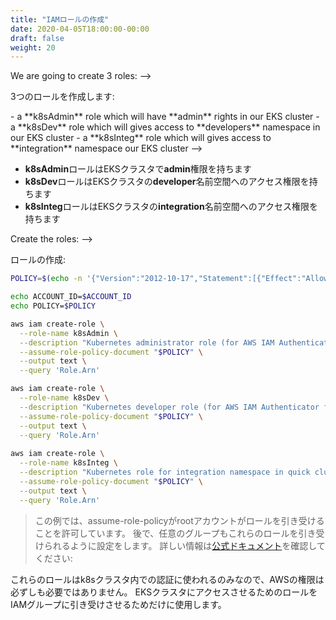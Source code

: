 ```yaml
---
title: "IAMロールの作成"
date: 2020-04-05T18:00:00-00:00
draft: false
weight: 20
---
```


<!-->
We are going to create 3 roles:
-->
3つのロールを作成します:

<!-->
- a **k8sAdmin** role which will have **admin** rights in our EKS cluster
- a **k8sDev** role which will gives access to **developers** namespace in our EKS cluster
- a **k8sInteg** role which will gives access to **integration** namespace our EKS cluster
-->
- **k8sAdmin**ロールはEKSクラスタで**admin**権限を持ちます
- **k8sDev**ロールはEKSクラスタの**developer**名前空間へのアクセス権限を持ちます
- **k8sInteg**ロールはEKSクラスタの**integration**名前空間へのアクセス権限を持ちます

<!-->
Create the roles:
-->
ロールの作成:

```bash
POLICY=$(echo -n '{"Version":"2012-10-17","Statement":[{"Effect":"Allow","Principal":{"AWS":"arn:aws:iam::'; echo -n "$ACCOUNT_ID"; echo -n ':root"},"Action":"sts:AssumeRole","Condition":{}}]}')

echo ACCOUNT_ID=$ACCOUNT_ID
echo POLICY=$POLICY

aws iam create-role \
  --role-name k8sAdmin \
  --description "Kubernetes administrator role (for AWS IAM Authenticator for Kubernetes)." \
  --assume-role-policy-document "$POLICY" \
  --output text \
  --query 'Role.Arn'

aws iam create-role \
  --role-name k8sDev \
  --description "Kubernetes developer role (for AWS IAM Authenticator for Kubernetes)." \
  --assume-role-policy-document "$POLICY" \
  --output text \
  --query 'Role.Arn'
  
aws iam create-role \
  --role-name k8sInteg \
  --description "Kubernetes role for integration namespace in quick cluster." \
  --assume-role-policy-document "$POLICY" \
  --output text \
  --query 'Role.Arn'
```

<!--
> In this example, the assume-role-policy allows the root account to assume the role. 
We are going to allow specific groups to also be able to assume thoses roles.
> check the [official documentation](https://docs.aws.amazon.com/eks/latest/userguide/iam-roles-for-service-accounts-technical-overview.html) for more informations: 
> 
-->
> この例では、assume-role-policyがrootアカウントがロールを引き受けることを許可しています。
後で、任意のグループもこれらのロールを引き受けられるように設定をします。
> 詳しい情報は[公式ドキュメント](https://docs.aws.amazon.com/eks/latest/userguide/iam-roles-for-service-accounts-technical-overview.html)を確認してください: 
> 

<!--
Because the above roles are only used to authenticate within the k8s cluster, they don't necessary need to have AWS permissions. 
We will only uses them to allow some IAM groups to assume this role in order to have acess to EKS kubernetes cluster.
-->
これらのロールはk8sクラスタ内での認証に使われるのみなので、AWSの権限は必ずしも必要ではありません。
EKSクラスタにアクセスさせるためのロールをIAMグループに引き受けさせるためだけに使用します。
